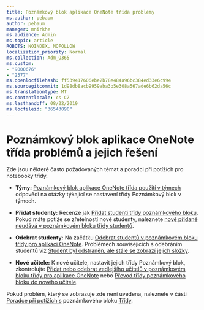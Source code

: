 ```yaml
---
title: Poznámkový blok aplikace OneNote třída problémy
ms.author: pebaum
author: pebaum
manager: mnirkhe
ms.audience: Admin
ms.topic: article
ROBOTS: NOINDEX, NOFOLLOW
localization_priority: Normal
ms.collection: Adm_O365
ms.custom:
- "9000676"
- "2577"
ms.openlocfilehash: ff539417606ebe2b78e484a96bc384ed33e6c994
ms.sourcegitcommit: 1d98db8acb9959aba3b5e308a567ade6b62da56c
ms.translationtype: MT
ms.contentlocale: cs-CZ
ms.lasthandoff: 08/22/2019
ms.locfileid: "36543090"
---
```

# <a name="onenote-class-notebook-issues-and-resolutions"></a>Poznámkový blok aplikace OneNote třída problémů a jejich řešení

Zde jsou některé často požadovaných témat a poradci při potížích pro notebooky třídy.

- **Týmy:** [Poznámkový blok aplikace OneNote třída použití v týmech](https://support.office.com/article/bd77f11f-27cd-4d41-bfbd-2b11799f1440) odpovědi na otázky týkající se nastavení třídy Poznámkový blok v týmech.

- **Přidat studenty:** Recenze jak [Přidat studenti třídy poznámkového bloku](https://support.office.com/article/149882af-506a-4689-9fee-39309b97aae8). Pokud máte potíže se zřetelností nové studenty, naleznete [nově přidané neudává v poznámkovém bloku třídy studentů](https://support.office.com/article/4da02c45-b435-4af1-921b-51b8ee40e1c9).

- **Odebrat studenty:** Na začátku [Odebrat studentů v poznámkovém bloku třídy pro aplikaci OneNote](https://support.office.com/article/86dcf019-408f-4de8-8055-eb61f1578c3c). Problémech souvisejících s odebráním studentů viz [Student byl odstraněn, ale stále se zobrazí jejich složky](https://support.office.com/article/0ed81eaa-c14a-436f-bb6f-ce95f130cc71).

- **Nové učitele:** K nové učitele, nastavit jejich třídy Poznámkový blok, zkontrolujte [Přidat nebo odebrat vedlejšího učitelů v poznámkovém bloku třídy pro aplikace OneNote](https://support.office.com/article/fdcb870b-49a7-4a14-9ea6-d817f88026f8) nebo [Převod třídy poznámkového bloku do nového učitele](https://support.office.com/article/84ef5d4a-0eec-4d5b-bc22-1317bc3b9027).

Pokud problém, který se zobrazuje zde není uvedena, naleznete v části [Poradce při potížích s](https://support.office.com/article/class-notebook-ee70aff9-52e8-449f-be6a-7cbc1d65eaea#ID0EAABAAA=Manage&ID0EABAAA=Troubleshoot) poznámkového bloku [Třídy](https://support.office.com/article/class-notebook-ee70aff9-52e8-449f-be6a-7cbc1d65eaea). 



